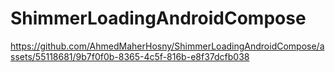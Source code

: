 # ShimmerLoadingAndroidCompose



https://github.com/AhmedMaherHosny/ShimmerLoadingAndroidCompose/assets/55118681/9b7f0f0b-8365-4c5f-816b-e8f37dcfb038

